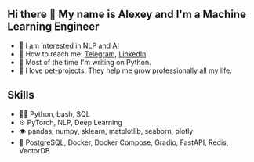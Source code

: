 ## Hi there 👋 My name is Alexey and I'm a Machine Learning Engineer

- 🐍 I am interested in NLP and AI
- 💬 How to reach me: [Telegram](https://t.me/aleksei_lsemenov), [LinkedIn](https://www.linkedin.com/in/alexey-semenoff/)
- 🤖 Most of the time I'm writing on Python.
- 🚀 I love pet-projects. They help me grow professionally all my life.

## Skills

- 👨‍💻 Python, bash, SQL
- ⚙️ PyTorch, NLP, Deep Learning
- 👁️ pandas, numpy, sklearn, matplotlib, seaborn, plotly
- 💽 PostgreSQL, Docker, Docker Compose, Gradio, FastAPI, Redis, VectorDB
